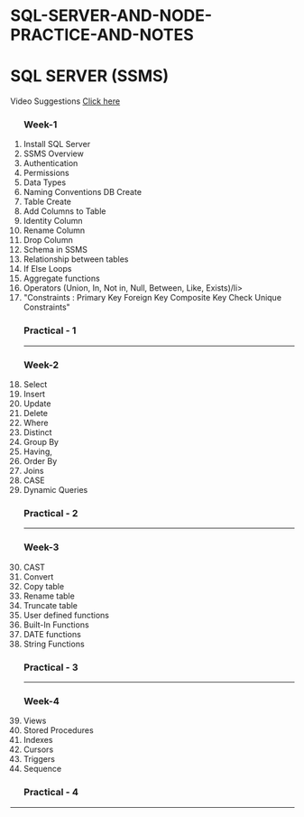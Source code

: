 # SQL-SERVER-AND-NODE-PRACTICE-AND-NOTES

<h1>SQL SERVER (SSMS)</h1>
<p>Video Suggestions  <a href="https://www.youtube.com/watch?v=7GVFYt6_ZFM&list=PL08903FB7ACA1C2FB&index=1">Click here</a></p>
<ol>
  <h3>Week-1</h3>
<li>Install SQL Server</li> 
<li>SSMS Overview</li> 
<li>Authentication</li>
<li>Permissions</li> 
<li>Data Types</li>
<li>Naming Conventions DB Create</li> 
  <li>Table Create</li> 
  <li>Add Columns to Table</li> 
  <li>Identity Column</li> 
  <li>Rename Column</li> 
  <li>Drop Column</li> 
  <li>Schema in SSMS</li> 
  <li>Relationship between tables</li>
  <li>If Else Loops</li>
  <li>Aggregate functions</li>
  <li>Operators (Union, In, Not in, Null, Between, Like, Exists)/li>
  <li>"Constraints :
Primary Key Foreign Key
Composite Key 
Check 
Unique Constraints"</li>
  <h3>Practical - 1</h3>
  <hr>
   <h3>Week-2</h3>
  <li>Select</li>
  <li>Insert</li>
  <li>Update</li>
  <li>Delete</li>
  <li>Where</li>
  <li>Distinct</li>
  <li>Group By</li><li>Having,</li>
  <li>Order By </li><li>Joins</li>
  <li>CASE</li><li>Dynamic Queries</li>
  <h3>Practical - 2</h3>
  <hr>
   <h3>Week-3</h3>
  <li>CAST</li><li>Convert</li>
  <li>Copy table</li><li>Rename table</li>
  <li>Truncate table</li><li>User defined functions</li>
  <li>Built-In Functions</li><li>DATE functions</li>
  <li>String Functions</li>
  <h3>Practical - 3 </h3>
  <hr>
   <h3>Week-4</h3>
  <li>Views</li>
  <li>Stored Procedures</li><li>Indexes</li>
  <li>Cursors</li><li>Triggers</li>
  <li>Sequence</li>
  <h3>Practical - 4</h3>
</ol>
<hr>
